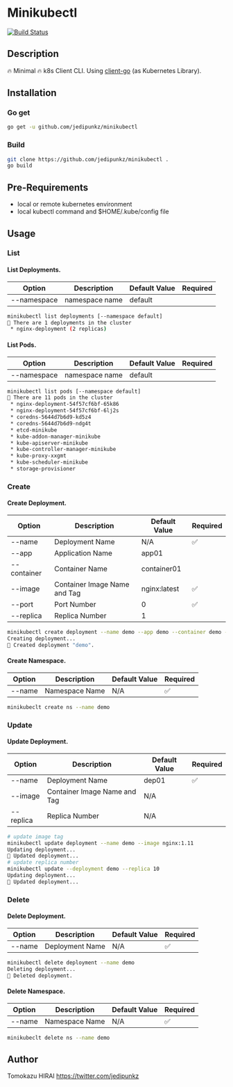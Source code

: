 # Minikubectl

[![Build Status](https://travis-ci.org/jedipunkz/minikubectl.svg?branch=master)](https://travis-ci.org/jedipunkz/minikubectl)

## Description

🔥 Minimal 🔥 k8s Client CLI. Using [client-go](https://github.com/kubernetes/client-go) (as Kubernetes Library).

## Installation

### Go get

```bash
go get -u github.com/jedipunkz/minikubectl
```

### Build

```bash
git clone https://github.com/jedipunkz/minikubectl .
go build
```

## Pre-Requirements

* local or remote kubernetes environment
* local kubectl command and $HOME/.kube/config file

## Usage

### List

#### List Deployments.

| Option | Description | Default Value | Required |
|--------|-------------|---------------|----------|
| --namespace | namespace name | default | |

```bash
minikubectl list deployments [--namespace default]
🍺 There are 1 deployments in the cluster
 * nginx-deployment (2 replicas)
```

#### List Pods.

| Option | Description | Default Value | Required |
|--------|-------------|---------------|----------|
| --namespace | namespace name | default | |

```bash
minikubectl list pods [--namespace default]
🍉 There are 11 pods in the cluster
 * nginx-deployment-54f57cf6bf-65k86
 * nginx-deployment-54f57cf6bf-6lj2s
 * coredns-5644d7b6d9-kd5z4
 * coredns-5644d7b6d9-ndg4t
 * etcd-minikube
 * kube-addon-manager-minikube
 * kube-apiserver-minikube
 * kube-controller-manager-minikube
 * kube-proxy-xxgmt
 * kube-scheduler-minikube
 * storage-provisioner
```

### Create

#### Create Deployment.

| Option | Description | Default Value | Required |
|--------|-------------|---------------|----------|
| --name | Deployment Name | N/A | ✅ |
| --app | Application Name | app01 |  |
| --container | Container Name | container01 | |
| --image | Container Image Name and Tag | nginx:latest | ✅ |
| --port | Port Number | 0 | ✅ |
| --replica | Replica Number | 1 | |

```bash
minikubectl create deployment --name demo --app demo --container demo --image nginx:1.12 --port 80 --replica 1
Creating deployment...
🍺 Created deployment "demo".
```

#### Create Namespace.

| Option | Description | Default Value | Required |
|--------|-------------|---------------|----------|
| --name | Namespace Name | N/A | ✅ |

```bash
minikubeclt create ns --name demo
```

### Update

#### Update Deployment.

| Option | Description | Default Value | Required |
|--------|-------------|---------------|----------|
| --name | Deployment Name | dep01 | ✅ |
| --image| Container Image Name and Tag | N/A | |
| --replica| Replica Number | N/A | |

```bash
# update image tag
minikubectl update deployment --name demo --image nginx:1.11
Updating deployment...
🐙 Updated deployment...
# update replica number
minikubectl update --deployment demo --replica 10
Updating deployment...
🐙 Updated deployment...
```

### Delete

#### Delete Deployment.

| Option | Description | Default Value | Required |
|--------|-------------|---------------|----------|
| --name | Deployment Name | N/A | ✅ |

```bash
minikubectl delete deployment --name demo
Deleting deployment...
🍺 Deleted deployment.
```

#### Delete Namespace.

| Option | Description | Default Value | Required |
|--------|-------------|---------------|----------|
| --name | Namespace Name | N/A | ✅ |

```bash
minikubeclt delete ns --name demo
```

## Author

Tomokazu HIRAI https://twitter.com/jedipunkz
